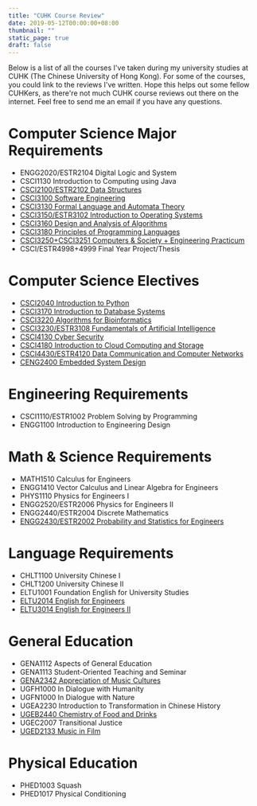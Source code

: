 ```yaml
---
title: "CUHK Course Review"
date: 2019-05-12T00:00:00+08:00
thumbnail: ""
static_page: true
draft: false
---
```


Below is a list of all the courses I've taken during my university studies at CUHK (The Chinese University of Hong Kong). For some of the courses, you could link to the reviews I've written. Hope this helps out some fellow CUHKers, as there're not much CUHK course reviews out there on the internet. Feel free to send me an email if you have any questions.

# Computer Science Major Requirements
* ENGG2020/ESTR2104 Digital Logic and System
* CSCI1130 Introduction to Computing using Java
* [CSCI2100/ESTR2102 Data Structures](/cuhk-course-review/csci2100-estr2102)
* [CSCI3100 Software Engineering](/cuhk-course-review/csci3100)
* [CSCI3130 Formal Language and Automata Theory](/cuhk-course-review/csci3130)
* [CSCI3150/ESTR3102 Introduction to Operating Systems](/cuhk-course-review/csci3150-estr3102)
* [CSCI3160 Design and Analysis of Algorithms](/cuhk-course-review/csci3160)
* [CSCI3180 Principles of Programming Languages](/cuhk-course-review/csci3180)
* [CSCI3250+CSCI3251 Computers & Society + Engineering Practicum](/cuhk-course-review/csci3250-csci3251)
* CSCI/ESTR4998+4999 Final Year Project/Thesis

# Computer Science Electives
* [CSCI2040 Introduction to Python](/cuhk-course-review/csci2040)
* [CSCI3170 Introduction to Database Systems](/cuhk-course-review/csci3170)
* [CSCI3220 Algorithms for Bioinformatics](/cuhk-course-review/csci3220)
* [CSCI3230/ESTR3108 Fundamentals of Artificial Intelligence](/cuhk-course-review/csci3230-estr3108)
* [CSCI4130 Cyber Security](/cuhk-course-review/csci4130)
* [CSCI4180 Introduction to Cloud Computing and Storage](/cuhk-course-review/csci4180)
* [CSCI4430/ESTR4120 Data Communication and Computer Networks](/cuhk-course-review/csci4430-estr4120)
* [CENG2400 Embedded System Design](/cuhk-course-review/ceng2400)

# Engineering Requirements
* CSCI1110/ESTR1002 Problem Solving by Programming
* ENGG1100 Introduction to Engineering Design

# Math & Science Requirements
* MATH1510 Calculus for Engineers
* ENGG1410 Vector Calculus and Linear Algebra for Engineers
* PHYS1110 Physics for Engineers I
* ENGG2520/ESTR2006 Physics for Engineers II
* ENGG2440/ESTR2004 Discrete Mathematics
* [ENGG2430/ESTR2002 Probability and Statistics for Engineers](/cuhk-course-review/engg2430-estr2002)

# Language Requirements
* CHLT1100 University Chinese I
* CHLT1200 University Chinese II
* ELTU1001 Foundation English for University Studies
* [ELTU2014 English for Engineers](/cuhk-course-review/eltu2014)
* [ELTU3014 English for Engineers II](/cuhk-course-review/eltu3014)

# General Education
* GENA1112 Aspects of General Education
* GENA1113 Student-Oriented Teaching and Seminar
* [GENA2342 Appreciation of Music Cultures](/cuhk-course-review/gena2342)
* UGFH1000 In Dialogue with Humanity
* UGFN1000 In Dialogue with Nature
* UGEA2230 Introduction to Transformation in Chinese History
* [UGEB2440 Chemistry of Food and Drinks](/cuhk-course-review/ugeb2440)
* UGEC2007 Transitional Justice
* [UGED2133 Music in Film](/cuhk-course-review/uged2133)

# Physical Education
* PHED1003 Squash
* PHED1017 Physical Conditioning